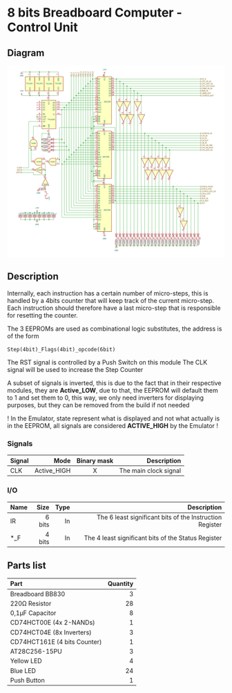 # 8 bits Breadboard Computer - Control Unit

## Diagram
<img src="schematics/control_unit.png">

## Description
Internally, each instruction has a certain number of micro-steps, this is handled by a 4bits counter that will keep track of the current micro-step.
Each instruction should therefore have a last micro-step that is responsible for resetting the counter.

The 3 EEPROMs are used as combinational logic substitutes, the address is of the form
```
Step(4bit)_Flags(4bit)_opcode(6bit)
```
The RST signal is controlled by a Push Switch on this module
The CLK signal will be used to increase the Step Counter

A subset of signals is inverted, this is due to the fact that in their respective modules, they are **Active_LOW**, due to that, the EEPROM will default them to 1 and set them to 0, this way, we only need inverters for displaying purposes, but they can be removed from the build if not needed

! In the Emulator, state represent what is displayed and not what actually is in the EEPROM, all signals are considered **ACTIVE_HIGH** by the Emulator !

### Signals
| Signal |        Mode |     Binary mask     |           Description |
|:-------|------------:|:-------------------:|----------------------:|
| CLK    | Active_HIGH |          X          | The main clock signal |

### I/O
| Name |   Size | Type |                                              Description |
|:-----|-------:|-----:|---------------------------------------------------------:|
| IR   | 6 bits |   In | The 6 least significant bits of the Instruction Register |
| *_F  | 4 bits |   In |      The 4 least significant bits of the Status Register |

## Parts list
| Part                         | Quantity |
|:-----------------------------|---------:|
| Breadboard BB830             |        3 |
| 220Ω Resistor                |       28 |
| 0,1µF Capacitor              |        8 |
| CD74HCT00E (4x 2-NANDs)      |        1 |
| CD74HCT04E (8x Inverters)    |        3 |
| CD74HCT161E (4 bits Counter) |        1 |
| AT28C256-15PU                |        3 |
| Yellow LED                   |        4 |
| Blue LED                     |       24 |
| Push Button                  |        1 |
